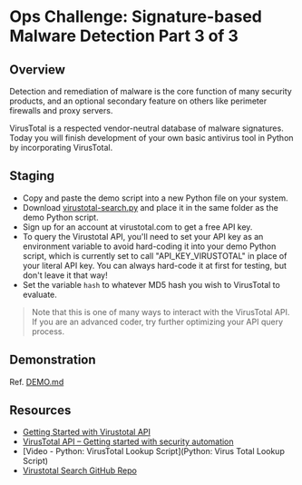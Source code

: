 # Ops Challenge: Signature-based Malware Detection Part 3 of 3

## Overview

Detection and remediation of malware is the core function of many security products, and an optional secondary feature on others like perimeter firewalls and proxy servers.

VirusTotal is a respected vendor-neutral database of malware signatures. Today you will finish development of your own basic antivirus tool in Python by incorporating VirusTotal.

## Staging

- Copy and paste the demo script into a new Python file on your system.
- Download [virustotal-search.py](https://github.com/eduardxyz/virustotal-search) and place it in the same folder as the demo Python script.
- Sign up for an account at virustotal.com to get a free API key.
- To query the Virustotal API, you'll need to set your API key as an environment variable to avoid hard-coding it into your demo Python script, which is currently set to call "API_KEY_VIRUSTOTAL" in place of your literal API key. You can always hard-code it at first for testing, but don't leave it that way!
- Set the variable `hash` to whatever MD5 hash you wish to VirusTotal to evaluate.

> Note that this is one of many ways to interact with the VirusTotal API. If you are an advanced coder, try further optimizing your API query process.

## Demonstration

Ref. [DEMO.md](DEMO.md)

## Resources

- [Getting Started with Virustotal API](https://developers.virustotal.com/reference#file-scan)
- [VirusTotal API – Getting started with security automation](https://www.tines.io/blog/virustotal-api-security-automation)
- [Video - Python: VirusTotal Lookup Script](Python: Virus Total Lookup Script)
- [Virustotal Search GitHub Repo](https://github.com/eduardxyz/virustotal-search)
